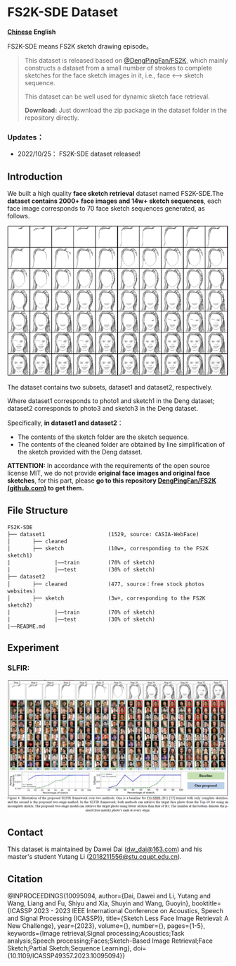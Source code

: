 # FS2K-SDE Dataset

**[Chinese](README.md)**		**English**

FS2K-SDE means FS2K sketch drawing episode。

> This dataset is released based on [@DengPingFan/FS2K](https://github.com/DengPingFan/FS2K), which mainly constructs a dataset from a small number of strokes to complete sketches for the face sketch images in it, i.e., face <--> sketch sequence.
>
> This dataset can be well used for dynamic sketch face retrieval.
>
> **Download:** Just download the zip package in the dataset folder in the repository directly.

### Updates：

- 2022/10/25：  FS2K-SDE dataset released!

## Introduction

We built a high quality **face sketch retrieval** dataset named FS2K-SDE.The **dataset contains 2000+ face images and 14w+ sketch sequences**, each face image corresponds to 70 face sketch sequences generated, as follows.

![img](README_EN.assets/wps1.png)

The dataset contains two subsets, dataset1 and dataset2, respectively.

Where dataset1 corresponds to photo1 and sketch1 in the Deng dataset; dataset2 corresponds to photo3 and sketch3 in the Deng dataset.

Specifically, **in dataset1 and dataset2**：

- The contents of the sketch folder are the sketch sequence.
- The contents of the cleaned folder are obtained by line simplification of the sketch provided with the Deng dataset.

**ATTENTION:** In accordance with the requirements of the open source license MIT, we do not provide **original face images and original face sketches**, for this part, please **go to this repository [DengPingFan/FS2K (github.com)](https://github.com/DengPingFan/FS2K) to get them.** 

## File Structure

```
FS2K-SDE
├── dataset1                    (1529, source: CASIA-WebFace)
│       ├── cleaned
│       ├── sketch              (10w+, corresponding to the FS2K sketch1)
|              |——train         (70% of sketch)
|              |——test          (30% of sketch)
├── dataset2
│       ├── cleaned             (477, source：free stock photos websites)
│       ├── sketch              (3w+, corresponding to the FS2K sketch2)
|              |——train         (70% of sketch)
|              |——test          (30% of sketch)
|——README.md
```

## Experiment

### SLFIR:

![image-20221025130509813](README_EN.assets/image-20221025130509813.png)

## Contact

This dataset is maintained by Dawei Dai (dw_dai@163.com) and his master's student Yutang Li (2018211556@stu.cqupt.edu.cn).

## Citation

@INPROCEEDINGS{10095094,
  author={Dai, Dawei and Li, Yutang and Wang, Liang and Fu, Shiyu and Xia, Shuyin and Wang, Guoyin},
  booktitle={ICASSP 2023 - 2023 IEEE International Conference on Acoustics, Speech and Signal Processing (ICASSP)}, 
  title={Sketch Less Face Image Retrieval: A New Challenge}, 
  year={2023},
  volume={},
  number={},
  pages={1-5},
  keywords={Image retrieval;Signal processing;Acoustics;Task analysis;Speech processing;Faces;Sketch-Based Image Retrieval;Face Sketch;Partial Sketch;Sequence Learning},
  doi={10.1109/ICASSP49357.2023.10095094}}

